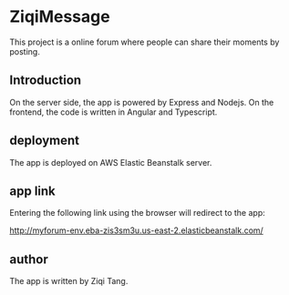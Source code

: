 # ZiqiMessage

This project is a online forum where people can share their moments by posting.

## Introduction

On the server side, the app is powered by Express and Nodejs. On the frontend, the code is written in Angular and Typescript.

## deployment

The app is deployed on AWS Elastic Beanstalk server. 

## app link

Entering the following link using the browser will redirect to the app: 

http://myforum-env.eba-zis3sm3u.us-east-2.elasticbeanstalk.com/

## author

The app is written by Ziqi Tang.
